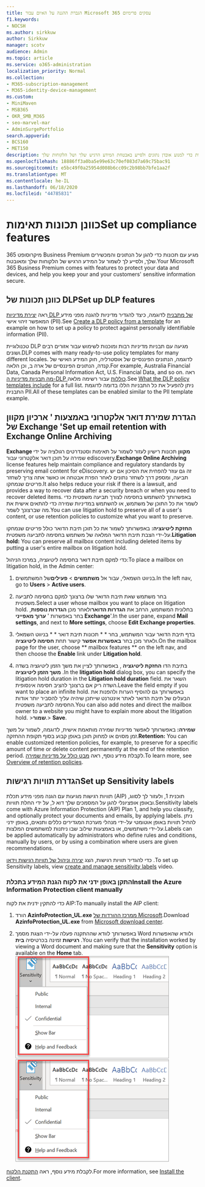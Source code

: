 ```yaml
---
title: הגברת ההגנה על האיום עבור Microsoft 365 עסקים פרימיום
f1.keywords:
- NOCSH
ms.author: sirkkuw
author: Sirkkuw
manager: scotv
audience: Admin
ms.topic: article
ms.service: o365-administration
localization_priority: Normal
ms.collection:
- M365-subscription-management
- M365-identity-device-management
ms.custom:
- MiniMaven
- MSB365
- OKR_SMB_M365
- seo-marvel-mar
- AdminSurgePortfolio
search.appverid:
- BCS160
- MET150
description: כוונן תכונות תאימות כדי למנוע אובדן נתונים ולסייע באבטחת המידע הרגיש שלך ושל הלקוחות שלך.
ms.openlocfilehash: 18886ff3a0ba5e99e63c70ef083d7a69c75bac91
ms.sourcegitcommit: e5bc49f0a25954d008b6cc09c2b98bb7bfe1aa2f
ms.translationtype: MT
ms.contentlocale: he-IL
ms.lasthandoff: 06/18/2020
ms.locfileid: "44785831"
---
```

# <a name="set-up-compliance-features"></a><span data-ttu-id="28b31-103">כוונן תכונות תאימות</span><span class="sxs-lookup"><span data-stu-id="28b31-103">Set up compliance features</span></span>

<span data-ttu-id="28b31-104">מיקרוסופט 365 Business Premium מגיע עם תכונות כדי להגן על הנתונים והמכשירים שלך, ולסייע לך לשמור על המידע הרגיש של הלקוחות שלך ומאובטח.</span><span class="sxs-lookup"><span data-stu-id="28b31-104">Your Microsoft 365 Business Premium comes with features to protect your data and devices, and help you keep your and your customers' sensitive information secure.</span></span>

## <a name="set-up-dlp-features"></a><span data-ttu-id="28b31-105">כוונן תכונות של DLP</span><span class="sxs-lookup"><span data-stu-id="28b31-105">Set up DLP features</span></span>

<span data-ttu-id="28b31-106">ראה [יצירת מדיניות DLP של מתבנית](https://docs.microsoft.com/microsoft-365/compliance/create-a-dlp-policy-from-a-template) לדוגמה, כיצד להגדיר מדיניות להגנה מפני מידע המאפשר זיהוי אישי (PII).</span><span class="sxs-lookup"><span data-stu-id="28b31-106">See [Create a DLP policy from a template](https://docs.microsoft.com/microsoft-365/compliance/create-a-dlp-policy-from-a-template) for an example on how to set up a policy to protect against personally identifiable information (PII).</span></span> 
  
<span data-ttu-id="28b31-107">טכנולוגיית DLP מגיעה עם תבניות מדיניות רבות ומוכנות לשימוש עבור אזורים רבים ושונים.</span><span class="sxs-lookup"><span data-stu-id="28b31-107">DLP comes with many ready-to-use policy templates for many different locales.</span></span> <span data-ttu-id="28b31-108">לדוגמה, הנתונים הפיננסיים של אוסטרליה, חוק המידע האישי של קנדה, הנתונים הפיננסיים של ארה ב, וכן הלאה.</span><span class="sxs-lookup"><span data-stu-id="28b31-108">For example, Australia Financial Data, Canada Personal Information Act, U.S. Financial Data, and so on.</span></span> <span data-ttu-id="28b31-109">ראה [מה תבניות מדיניות ה-DLP כוללות](https://docs.microsoft.com/microsoft-365/compliance/what-the-dlp-policy-templates-include) עבור רשימה מלאה.</span><span class="sxs-lookup"><span data-stu-id="28b31-109">See [What the DLP policy templates include](https://docs.microsoft.com/microsoft-365/compliance/what-the-dlp-policy-templates-include) for a full list.</span></span> <span data-ttu-id="28b31-110">ניתן להפעיל את כל התבניות הללו בדומה לדוגמת התבנית PII.</span><span class="sxs-lookup"><span data-stu-id="28b31-110">All of these templates can be enabled similar to the PII template example.</span></span> 
  
## <a name="set-up-email-retention-with-exchange-online-archiving"></a><span data-ttu-id="28b31-111">הגדרת שמירת דואר אלקטרוני באמצעות ' ארכיון מקוון של Exchange '</span><span class="sxs-lookup"><span data-stu-id="28b31-111">Set up email retention with Exchange Online Archiving</span></span>

 <span data-ttu-id="28b31-112">**Exchange מקוון** תכונות רישיון לעזור לשמור על תאימות וסטנדרטים רגולציה על ידי שמירה על תוכן דואר אלקטרוני עבור ediscovery.</span><span class="sxs-lookup"><span data-stu-id="28b31-112">**Exchange Online Archiving** license features help maintain compliance and regulatory standards by preserving email content for eDiscovery.</span></span> <span data-ttu-id="28b31-113">זה גם עוזר להפחית את הסיכון אם יש תביעה, ומספק דרך לשחזר נתונים לאחר הפרת אבטחה או כאשר אתה צריך לשחזר פריטים שנמחקו.</span><span class="sxs-lookup"><span data-stu-id="28b31-113">It also helps reduce your risk if there is a lawsuit, and provides a way to recover data after a security breach or when you need to recover deleted items.</span></span> <span data-ttu-id="28b31-114">באפשרותך להשתמש בחסימה לצורך תביעה משפטית כדי לשמר את כל התוכן של משתמש, או להשתמש במדיניות שמירה כדי להתאים אישית את מה שברצונך לשמר.</span><span class="sxs-lookup"><span data-stu-id="28b31-114">You can use litigation hold to preserve all of a user's content, or use retention policies to customize what you want to preserve.</span></span>
  
<span data-ttu-id="28b31-115">**החזקת ליטיגציה:** באפשרותך לשמור את כל תוכן תיבת הדואר כולל פריטים שנמחקו על-ידי הצבת תיבת הדואר המלאה של משתמש בחסימה לתביעה משפטית.</span><span class="sxs-lookup"><span data-stu-id="28b31-115">**Litigation hold:** You can preserve all mailbox content including deleted items by putting a user's entire mailbox on litigation hold.</span></span> 
    
<span data-ttu-id="28b31-116">כדי למקם תיבת דואר בחסימה ליטיגציה, במרכז הניהול:</span><span class="sxs-lookup"><span data-stu-id="28b31-116">To place a mailbox on litigation hold, in the Admin center:</span></span>
    
1. <span data-ttu-id="28b31-117">בניווט השמאלי, עבור אל **משתמשים** \> **פעילים**של המשתמשים.</span><span class="sxs-lookup"><span data-stu-id="28b31-117">In the left nav, go to **Users** \> **Active users**.</span></span>
    
2. <span data-ttu-id="28b31-118">בחר משתמש שאת תיבת הדואר שלו ברצונך למקם בחסימה לתביעה משפטית.</span><span class="sxs-lookup"><span data-stu-id="28b31-118">Select a user whose mailbox you want to place on litigation hold.</span></span> <span data-ttu-id="28b31-119">בחלונית המשתמש, הרחב את **הגדרות הדואר**ולאחר מכן **הגדרות נוספות**, בחר באפשרות ' **ערוך מאפייני Exchange**'.</span><span class="sxs-lookup"><span data-stu-id="28b31-119">In the user pane, expand **Mail settings**, and next to **More settings**, choose **Edit Exchange properties**.</span></span>
    
3. <span data-ttu-id="28b31-120">בדף תיבת הדואר עבור המשתמש, בחר \* \* תכונות תיבת דואר \* \* בניווט השמאלי ולאחר מכן בחר **באפשרות אפשר** קישור תחת **חסימה ליטיגציה**.</span><span class="sxs-lookup"><span data-stu-id="28b31-120">On the mailbox page for the user, choose \*\* mailbox features \*\* on the left nav, and then choose the **Enable** link under **Litigation hold**.</span></span>
    
4. <span data-ttu-id="28b31-121">בתיבת הדו **החזקת ליטיגציה** , באפשרותך לציין את משך הזמן ליטיגציה בשדה **משך הזמן ליטיגציה** .</span><span class="sxs-lookup"><span data-stu-id="28b31-121">In the **litigation hold** dialog box, you can specify the litigation hold duration in the **Litigation hold duration** field.</span></span> <span data-ttu-id="28b31-122">השאר את השדה ריק אם ברצונך להציב חסימה אינסופית.</span><span class="sxs-lookup"><span data-stu-id="28b31-122">Leave the field empty if you want to place an infinite hold.</span></span> <span data-ttu-id="28b31-123">באפשרותך גם להוסיף הערות ולהפנות את הבעלים של תיבת הדואר לאתר אינטרנט שייתכן שיהיה עליך להסביר יותר אודות החסימה לתביעה משפטית.</span><span class="sxs-lookup"><span data-stu-id="28b31-123">You can also add notes and direct the mailbox owner to a website you might have to explain more about the litigation hold.</span></span> <span data-ttu-id="28b31-124">\>**שמור**.</span><span class="sxs-lookup"><span data-stu-id="28b31-124">\> **Save**.</span></span>
    
<span data-ttu-id="28b31-125">**שמירה:** באפשרותך לאפשר מדיניות שמירה מותאמת אישית, לדוגמה, לשמור על משך זמן מסוים או למחוק תוכן באופן קבוע בסוף תקופת ההחזקה.</span><span class="sxs-lookup"><span data-stu-id="28b31-125">**Retention:** You can enable customized retention policies, for example, to preserve for a specific amount of time or delete content permanently at the end of the retention period.</span></span> <span data-ttu-id="28b31-126">לקבלת מידע נוסף, ראה [מבט כולל על מדיניות שמירה](https://docs.microsoft.com/microsoft-365/compliance/retention-policies).</span><span class="sxs-lookup"><span data-stu-id="28b31-126">To learn more, see [Overview of retention policies](https://docs.microsoft.com/microsoft-365/compliance/retention-policies).</span></span>

## <a name="set-up-sensitivity-labels"></a><span data-ttu-id="28b31-127">הגדרת תוויות רגישות</span><span class="sxs-lookup"><span data-stu-id="28b31-127">Set up Sensitivity labels</span></span>

<span data-ttu-id="28b31-128">תוויות רגישות מגיעות עם הגנה מפני מידע תכלת (AIP) תוכנית 1, ולעזור לך לסווג, ובאופן אופציונלי להגן על המסמכים שלך דוא ל, על ידי החלת תוויות.</span><span class="sxs-lookup"><span data-stu-id="28b31-128">Sensitivity labels come with Azure Information Protection (AIP) Plan 1, and help you classify, and optionally protect your documents and emails, by applying labels.</span></span> <span data-ttu-id="28b31-129">ניתן להחיל תוויות באופן אוטומטי על-ידי מנהלי מערכת המגדירים כללים ותנאים, באופן ידני על-ידי משתמשים, או באמצעות שילוב שבו ניתנות למשתמשים המלצות.</span><span class="sxs-lookup"><span data-stu-id="28b31-129">Labels can be applied automatically by administrators who define rules and conditions, manually by users, or by using a combination where users are given recommendations.</span></span>

<span data-ttu-id="28b31-130">כדי להגדיר תוויות רגישות, הצג [יצירה וניהול של תוויות רגישות וידאו](https://support.microsoft.com/office/2fb96b54-7dd2-4f0c-ac8d-170790d4b8b9) .</span><span class="sxs-lookup"><span data-stu-id="28b31-130">To set up Sensitivity labels, view [create and manage sensitivity labels](https://support.microsoft.com/office/2fb96b54-7dd2-4f0c-ac8d-170790d4b8b9) video.</span></span>



### <a name="install-the-azure-information-protection-client-manually"></a><span data-ttu-id="28b31-131">התקן באופן ידני את לקוח הגנת המידע בתכלת</span><span class="sxs-lookup"><span data-stu-id="28b31-131">Install the Azure Information Protection client manually</span></span>

<span data-ttu-id="28b31-132">כדי להתקין ידנית את לקוח AIP:</span><span class="sxs-lookup"><span data-stu-id="28b31-132">To manually install the AIP client:</span></span>

1. <span data-ttu-id="28b31-133">הורד **AzinfoProtection_UL.exe** [ממרכז ההורדות של Microsoft](https://www.microsoft.com/download/details.aspx?id=53018).</span><span class="sxs-lookup"><span data-stu-id="28b31-133">Download **AzinfoProtection_UL.exe** from [Microsoft download center](https://www.microsoft.com/download/details.aspx?id=53018).</span></span>
 
2. <span data-ttu-id="28b31-134">באפשרותך לוודא שההתקנה פעלה על-ידי הצגת מסמך Word ולוודא שהאפשרות **רגישות** זמינה בכרטיסיה **בית** .</span><span class="sxs-lookup"><span data-stu-id="28b31-134">You can verify that the installation worked by viewing a Word document and making sure that the **Sensitivity** option is available on the **Home** tab.</span></span>
<br/><span data-ttu-id="28b31-135">![הכרטיסייה ' הגנה ' נפתחת במסמך Word.](../media/word-sensitivity.png)</span><span class="sxs-lookup"><span data-stu-id="28b31-135">![Protection tab drop-down in a Word document.](../media/word-sensitivity.png)</span></span>

<span data-ttu-id="28b31-136">לקבלת מידע נוסף, ראה [התקנת הלקוח](https://docs.microsoft.com/azure/information-protection/infoprotect-tutorial-step3).</span><span class="sxs-lookup"><span data-stu-id="28b31-136">For more information, see [Install the client](https://docs.microsoft.com/azure/information-protection/infoprotect-tutorial-step3).</span></span>
